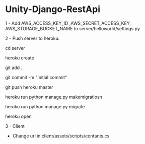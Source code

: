 # Unity-Django-RestApi

1 - Add AWS_ACCESS_KEY_ID ,AWS_SECRET_ACCESS_KEY, AWS_STORAGE_BUCKET_NAME to server/helloworld/settings.py

2 - Push server to heroku:

cd server

heroku create

git add .

git commit -m "initial commit"

git push heroku master

heroku run python manage.py makemigratiosn

heroku run python manage.py migrate

heroku open

3 - Client

- Change url in client/assets/scripts/contants.cs
